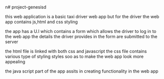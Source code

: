 n# project-genesisd

this web application is a basic taxi driver web app but for the driver the web app contains js,html and css styling 

the app has a U.I which contains a form which allows the driver to log in to the web app the details the driver provides in the form are submitted to the server


the html file is linked with both css and javascript the css file contains various type of styling styles soo as to make the web app look more appealing


the java script part of the app assits in creating functionality in the web app


